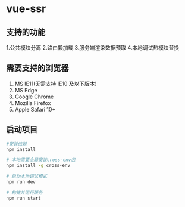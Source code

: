 # vue-ssr

## 支持的功能

1.公共模块分离
2.路由懒加载
3.服务端渲染数据预取
4.本地调试热模块替换

## 需要支持的浏览器

1. MS IE11(无需支持 IE10 及以下版本)
2. MS Edge
3. Google Chrome
4. Mozilla Firefox
5. Apple Safari 10+

## 启动项目


```bash
#安装依赖
npm install

# 本地需要全局安装cross-env包 
npm install -g cross-env

# 启动本地调试模式
npm run dev

# 构建并运行服务
npm run start

```

